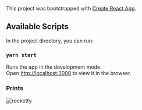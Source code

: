 This project was bootstrapped with [Create React App](https://github.com/facebook/create-react-app).

## Available Scripts

In the project directory, you can run:

### `yarn start`

Runs the app in the development mode.<br />
Open [http://localhost:3000](http://localhost:3000) to view it in the browser.


### Prints

![rocketfy](https://user-images.githubusercontent.com/36762964/68093692-1053c700-fe77-11e9-8d42-420f910dce6c.gif)
